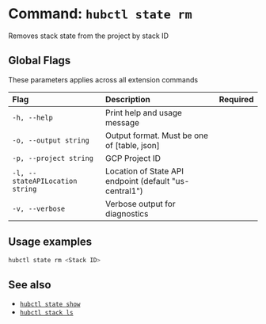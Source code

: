 # Command: `hubctl state rm`

Removes stack state from the project by stack ID

## Global Flags

These parameters applies across all extension commands

| Flag      | Description | Required |
| :-------- | :--------   | :-:      |
| `-h, --help` | Print help and usage message | |
| `-o, --output string` | Output format. Must be one of [table, json] | |
| `-p, --project string` | GCP Project ID | |
| `-l, --stateAPILocation string` | Location of State API endpoint (default "us-central1") | |
| `-v, --verbose` | Verbose output for diagnostics | |

## Usage examples

```bash
hubctl state rm <Stack ID>
```

## See also

* [`hubctl state show`](hub-state-show.md)
* [`hubctl stack ls`](hub-state-ls.md)
